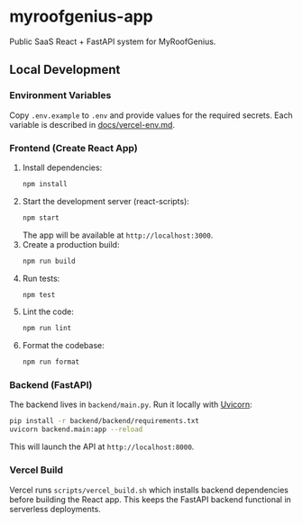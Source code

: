 # myroofgenius-app
Public SaaS React + FastAPI system for MyRoofGenius.

## Local Development

### Environment Variables
Copy `.env.example` to `.env` and provide values for the required secrets. Each
variable is described in [docs/vercel-env.md](docs/vercel-env.md).

### Frontend (Create React App)
1. Install dependencies:
   ```bash
   npm install
   ```
2. Start the development server (react-scripts):
   ```bash
   npm start
   ```
   The app will be available at `http://localhost:3000`.
3. Create a production build:
   ```bash
   npm run build
   ```
4. Run tests:
   ```bash
   npm test
   ```
5. Lint the code:
   ```bash
   npm run lint
   ```
6. Format the codebase:
   ```bash
   npm run format
   ```

### Backend (FastAPI)
The backend lives in `backend/main.py`.
Run it locally with [Uvicorn](https://www.uvicorn.org/):
```bash
pip install -r backend/backend/requirements.txt
uvicorn backend.main:app --reload
```
This will launch the API at `http://localhost:8000`.

### Vercel Build
Vercel runs `scripts/vercel_build.sh` which installs backend dependencies before
building the React app. This keeps the FastAPI backend functional in serverless
deployments.
